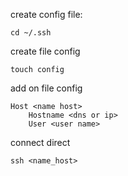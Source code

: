 
create config file:
```
cd ~/.ssh
```

create file config
```
touch config
```

add on file config
```
Host <name host>
    Hostname <dns or ip>
    User <user name>
```

connect direct
```
ssh <name_host>
```